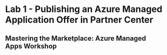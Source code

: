 # Lab 1 - Publishing an Azure Managed Application Offer in Partner Center

## Mastering the Marketplace: Azure Managed Apps Workshop